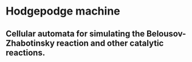 # Hodgepodge machine
## Cellular automata for simulating the Belousov-Zhabotinsky reaction and other catalytic reactions. 
